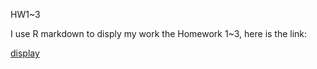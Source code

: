 HW1~3

  I use R markdown to disply my work the Homework 1~3, here is the link:
  
  [display](https://dasvision0212.github.io/CSX_DSPD_Spring_2018/hw1/dispaly.nb.html)

